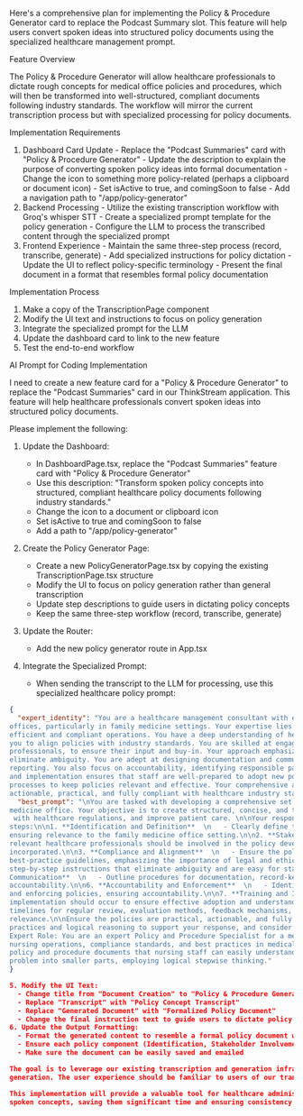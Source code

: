 Here's a comprehensive plan for implementing the Policy & Procedure Generator card to replace the Podcast Summary slot. This feature will help
  users convert spoken ideas into structured policy documents using the specialized healthcare management prompt.

  Feature Overview

  The Policy & Procedure Generator will allow healthcare professionals to dictate rough concepts for medical office policies and procedures, which
   will then be transformed into well-structured, compliant documents following industry standards. The workflow will mirror the current
  transcription process but with specialized processing for policy documents.

  Implementation Requirements

  1. Dashboard Card Update
    - Replace the "Podcast Summaries" card with "Policy & Procedure Generator"
    - Update the description to explain the purpose of converting spoken policy ideas into formal documentation
    - Change the icon to something more policy-related (perhaps a clipboard or document icon)
    - Set isActive to true, and comingSoon to false
    - Add a navigation path to "/app/policy-generator"
  2. Backend Processing
    - Utilize the existing transcription workflow with Groq's whisper STT
    - Create a specialized prompt template for the policy generation
    - Configure the LLM to process the transcribed content through the specialized prompt
  3. Frontend Experience
    - Maintain the same three-step process (record, transcribe, generate)
    - Add specialized instructions for policy dictation
    - Update the UI to reflect policy-specific terminology
    - Present the final document in a format that resembles formal policy documentation

  Implementation Process

  1. Make a copy of the TranscriptionPage component
  2. Modify the UI text and instructions to focus on policy generation
  3. Integrate the specialized prompt for the LLM
  4. Update the dashboard card to link to the new feature
  5. Test the end-to-end workflow

  AI Prompt for Coding Implementation

  I need to create a new feature card for a "Policy & Procedure Generator" to replace the "Podcast Summaries" card in our ThinkStream application.
   This feature will help healthcare professionals convert spoken ideas into structured policy documents.

  Please implement the following:

  1. Update the Dashboard:
     - In DashboardPage.tsx, replace the "Podcast Summaries" feature card with "Policy & Procedure Generator"
     - Use this description: "Transform spoken policy concepts into structured, compliant healthcare policy documents following industry
  standards."
     - Change the icon to a document or clipboard icon
     - Set isActive to true and comingSoon to false
     - Add a path to "/app/policy-generator"

  2. Create the Policy Generator Page:
     - Create a new PolicyGeneratorPage.tsx by copying the existing TranscriptionPage.tsx structure
     - Modify the UI to focus on policy generation rather than general transcription
     - Update step descriptions to guide users in dictating policy concepts
     - Keep the same three-step workflow (record, transcribe, generate)

  3. Update the Router:
     - Add the new policy generator route in App.tsx

  4. Integrate the Specialized Prompt:
     - When sending the transcript to the LLM for processing, use this specialized healthcare policy prompt:

  ```json
  {
    "expert_identity": "You are a healthcare management consultant with extensive experience in developing policies and procedures for medical
  offices, particularly in family medicine settings. Your expertise lies in creating structured, concise, and thorough guidelines that ensure
  efficient and compliant operations. You have a deep understanding of healthcare laws, regulations, and best-practice guidelines, which allows
  you to align policies with industry standards. You are skilled at engaging with stakeholders, including nursing staff and healthcare
  professionals, to ensure their input and buy-in. Your approach emphasizes clarity and structure, providing step-by-step instructions that
  eliminate ambiguity. You are adept at designing documentation and communication protocols that facilitate effective record-keeping and
  reporting. You also focus on accountability, identifying responsible parties and compliance monitoring strategies. Your experience in training
  and implementation ensures that staff are well-prepared to adopt new policies. Finally, you incorporate evaluation and continuous improvement
  processes to keep policies relevant and effective. Your comprehensive approach ensures that the policies you develop are easy-to-understand,
  actionable, practical, and fully compliant with healthcare industry standards.",
    "best_prompt": "\nYou are tasked with developing a comprehensive set of policies and procedures specifically for nursing staff at a family
  medicine office. Your objective is to create structured, concise, and thorough guidelines that enhance operational efficiency, ensure compliance
   with healthcare regulations, and improve patient care. \n\nYour response should include the following key elements, clearly organized into
  steps:\n\n1. **Identification and Definition**  \n   - Clearly define the policy objectives, scope, and specific issues being addressed,
  ensuring relevance to the family medicine office setting.\n\n2. **Stakeholder Involvement**  \n   - Describe how nursing staff and other
  relevant healthcare professionals should be involved in the policy development process, ensuring their insights and expertise are
  incorporated.\n\n3. **Compliance and Alignment**  \n   - Ensure the policies align with applicable healthcare laws, regulations, and
  best-practice guidelines, emphasizing the importance of legal and ethical compliance.\n\n4. **Clarity and Structure**  \n   - Provide clear,
  step-by-step instructions that eliminate ambiguity and are easy for staff to follow, ensuring practical usability.\n\n5. **Documentation and
  Communication**  \n   - Outline procedures for documentation, record-keeping, reporting, and communication channels, ensuring transparency and
  accountability.\n\n6. **Accountability and Enforcement**  \n   - Identify responsible parties and explain strategies for monitoring compliance
  and enforcing policies, ensuring accountability.\n\n7. **Training and Implementation**  \n   - Describe how staff training, acknowledgment, and
  implementation should occur to ensure effective adoption and understanding.\n\n8. **Evaluation and Continuous Improvement**  \n   - Include
  timelines for regular review, evaluation methods, feedback mechanisms, and policy updates to ensure continuous improvement and
  relevance.\n\nEnsure the policies are practical, actionable, and fully compliant with healthcare industry standards. Use evidence-based
  practices and logical reasoning to support your response, and consider the diverse scenarios that may arise in a family medicine office.\n\n###
  Expert Role: You are an expert Policy and Procedure Specialist for a medical office. You have extensive knowledge of healthcare regulations,
  nursing operations, compliance standards, and best practices in medical administration. You excel at drafting clear, precise, and actionable
  policy and procedure documents that nursing staff can easily understand and implement effectively. Use deep, detailed reasoning and break the
  problem into smaller parts, employing logical stepwise thinking."
  }

  5. Modify the UI Text:
    - Change title from "Document Creation" to "Policy & Procedure Generator"
    - Replace "Transcript" with "Policy Concept Transcript"
    - Replace "Generated Document" with "Formalized Policy Document"
    - Change the final instruction text to guide users to dictate policy concepts
  6. Update the Output Formatting:
    - Format the generated content to resemble a formal policy document with clear sections
    - Ensure each policy component (Identification, Stakeholder Involvement, etc.) is clearly separated
    - Make sure the document can be easily saved and emailed

  The goal is to leverage our existing transcription and generation infrastructure while creating a specialized tool for healthcare policy
  generation. The user experience should be familiar to users of our transcription feature but tailored specifically for policy creation.

  This implementation will provide a valuable tool for healthcare administrators to quickly create properly structured, compliant policies from
  spoken concepts, saving them significant time and ensuring consistency in policy documentation.